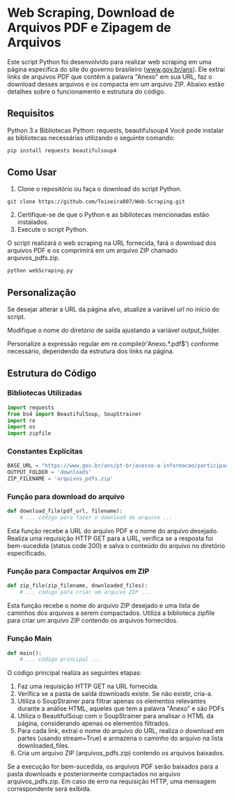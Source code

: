 # Web Scraping, Download de Arquivos PDF e Zipagem de Arquivos

Este script Python foi desenvolvido para realizar web scraping em uma página específica do site do governo brasileiro (www.gov.br/ans). Ele extrai links de arquivos PDF que contêm a palavra "Anexo" em sua URL, faz o download desses arquivos e os compacta em um arquivo ZIP. Abaixo estão detalhes sobre o funcionamento e estrutura do código.

## Requisitos

Python 3.x
Bibliotecas Python: requests, beautifulsoup4
Você pode instalar as bibliotecas necessárias utilizando o seguinte comando:

```bash
pip install requests beautifulsoup4
```

## Como Usar
1. Clone o repositório ou faça o download do script Python.
 ```git
git clone https://github.com/Teixeira007/Web-Scraping.git
```
2. Certifique-se de que o Python e as bibliotecas mencionadas estão instalados.
3. Execute o script Python.

O script realizará o web scraping na URL fornecida, fará o download dos arquivos PDF e os comprimirá em um arquivo ZIP chamado arquivos_pdfs.zip.

```bash
python webScraping.py
```
## Personalização
Se desejar alterar a URL da página alvo, atualize a variável url no início do script.

Modifique o nome do diretório de saída ajustando a variável output_folder.

Personalize a expressão regular em re.compile(r'Anexo.*\.pdf$') conforme necessário, dependendo da estrutura dos links na página.

## Estrutura do Código
### Bibliotecas Utilizadas
```python
import requests
from bs4 import BeautifulSoup, SoupStrainer
import re
import os
import zipfile
```

### Constantes Explícitas
```python
BASE_URL = "https://www.gov.br/ans/pt-br/acesso-a-informacao/participacao-da-sociedade/atualizacao-do-rol-de-procedimentos"
OUTPUT_FOLDER = 'downloads'
ZIP_FILENAME = 'arquivos_pdfs.zip'
```

### Função para download do arquivo
```python
def download_file(pdf_url, filename):
    # ... código para fazer o download do arquivo ...
```
Esta função recebe a URL do arquivo PDF e o nome do arquivo desejado. Realiza uma requisição HTTP GET para a URL, verifica se a resposta foi bem-sucedida (status code 200) e salva o conteúdo do arquivo no diretório especificado.
### Função para Compactar Arquivos em ZIP
```python
def zip_file(zip_filename, downloaded_files):
    # ... código para criar um arquivo ZIP ...
```
Esta função recebe o nome do arquivo ZIP desejado e uma lista de caminhos dos arquivos a serem compactados. Utiliza a biblioteca zipfile para criar um arquivo ZIP contendo os arquivos fornecidos.

### Função Main
```python
def main():
    # ... código principal ...
```

O código principal realiza as seguintes etapas:
1. Faz uma requisição HTTP GET na URL fornecida.
2. Verifica se a pasta de saída downloads existe. Se não existir, cria-a.
3. Utiliza o SoupStrainer para filtrar apenas os elementos <a> relevantes durante a análise HTML, aqueles que tem a palavra "Anexo" e são PDFs
4. Utiliza o BeautifulSoup com o SoupStrainer para analisar o HTML da página, considerando apenas os elementos <a> filtrados.
5. Para cada link, extrai o nome do arquivo do URL, realiza o download em partes (usando stream=True) e armazena o caminho do arquivo na lista downloaded_files.
6. Cria um arquivo ZIP (arquivos_pdfs.zip) contendo os arquivos baixados.

Se a execução for bem-sucedida, os arquivos PDF serão baixados para a pasta downloads e posteriormente compactados no arquivo arquivos_pdfs.zip. Em caso de erro na requisição HTTP, uma mensagem correspondente será exibida.
